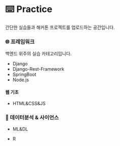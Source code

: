 # :keyboard: Practice
간단한 실습들과 해커톤 프로젝트를 업로드하는 공간입니다.


### :globe_with_meridians: 프레임워크

백엔드 위주의 실습 카테고리입니다.

- Django
- Django-Rest-Framework
- SpringBoot
- Node.js

#### 웹 기초 

- HTML&CSS&JS

### :robot: 데이터분석 & 사이언스 

- ML&DL

- R